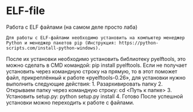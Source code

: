# ELF-file
Работа с ELF файлами (на самом деле просто лаба)

    Для работы с ELF-файлами необходимо установить на компьютер менеджер Python и менеджер пакетов pip (Инструкция: https://python-scripts.com/install-python-windows). 
После их установки необходимо установить библиотеку pyelftools, это можно сделать в CMD командой: pip install pyelftools. 
    Если не получает установить через командную строку на прямую, то в этот поможет файл, прикреплённый к работе «pyelftools-0.26», для установки нужно выполнить следующие действия:
    1.	Разархивировать папку
    2.	Открываем папку через командную строку: cd <Путь к папке>
    3.	Установить setup.py: python setup.py install
    4.  Готово
После успешной установки можно переходить к работе с файлами.
